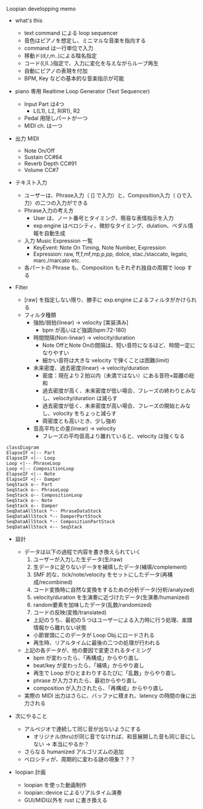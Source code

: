 Loopian developping memo

- what's this
    - text command による loop sequencer
    - 音色はピアノを想定し、ミニマルな音楽を指向する
    - command は一行単位で入力
    - 移動ド(d,r,m..)による階名指定
    - コード(I,II..)指定で、入力に変化を与えながらループ再生
    - 自動にピアノの表現を付加
    - BPM, Key などの基本的な音楽指示が可能

- piano 専用 Realtime Loop Generator (Text Sequencer)
    - Input Part は4つ
        - L(L1), L2, R(R1), R2
    - Pedal 用隠しパートが一つ
    - MIDI ch. は一つ
- 出力 MIDI
    - Note On/Off
    - Sustain CC#64
    - Reverb Depth CC#91
    - Volume CC#7
- テキスト入力
    - ユーザーは、Phrase入力（ [] で入力）と、Composition入力（ {}で入力）の二つの入力ができる
    - Phrase入力の考え方
        - User は、ノート番号とタイミング、簡易な表情指示を入力
        - exp.engine はベロシティ、微妙なタイミング、dulation、ペダル情報を自動生成
    - 入力 Music Expression 一覧
        - KeyEvent: Note On Timing, Note Number, Expression
        - Expression: raw, ff,f,mf,mp,p,pp, dolce, stac./staccato, legato, marc./marcato etc.
    - 各パートの Phrase も、Composition もそれぞれ独自の周期で loop する
- Filter
    - [raw] を指定しない限り、勝手に exp.engine によるフィルタがかけられる
    - フィルタ種類
        - 強拍/弱拍(linear) -> velocity [実装済み]
            - bpm が高いほど強調(bpm:72-180)
        - 時間間隔(Non-linear) -> velocity/duration
            - Note OffとNote Onの間隔は、短い音符になるほど、時間一定になりやすい
            - 細かい音符は大きな velocity で弾くことは困難(limit)
        - 未来密度、過去密度(linear) -> velocity/duration
            - 密度：現在より２拍以内（未満ではない）にある音符×距離の総和
            - 過去密度が高く、未来密度が低い場合、フレーズの終わりとみなし、velocity/duration は減らす
            - 過去密度が低く、未来密度が高い場合、フレーズの開始とみなし、volocity をちょっと減らす
            - 両密度とも高いとき、少し強め
        - 音高平均との差(linear) -> velocity
            - フレーズの平均音高より離れていると、velocity は強くなる


```mermaid
classDiagram
ElapseIF <|-- Part
ElapseIF <|-- Loop
Loop <|-- PhraseLoop
Loop <|-- CompositionLoop
ElapseIF <|-- Note
ElapseIF <|-- Damper
SeqStack o-- Part
SeqStack o-- PhraseLoop
SeqStack o-- CompositionLoop
SeqStack o-- Note
SeqStack o-- Damper
SeqDataAllStock *-- PhraseDataStock
SeqDataAllStock *-- DamperPartStock
SeqDataAllStock *-- CompositionPartStock
SeqDataAllStock <-- SeqStack
```

- 設計
    - データは以下の過程で内容を書き換えられていく
        1. ユーザーが入力した生データ(生/raw)
        1. 生データに足りないデータを補填したデータ(補填/complement)
        1. SMF 的な、tick/note/velocity をセットにしたデータ(再構成/recombined)
        1. コード変換時に自然な変換をするための分析データ(分析/analyzed)
        1. velocity/duration を生演奏に近づけたデータ(生演奏/humanized)
        1. random要素を加味したデータ(乱数/randomized)
        1. コードの反映(変換/translated)
        - 上記のうち、最初の５つはユーザーによる入力時に行う処理、楽譜情報から離れない状態
        - 小節冒頭にこのデータが Loop Obj.にロードされる
        - 再生時、リアルタイムに最後の二つの処理が行われる
    - 上記の各データが、他の要因で変更されるタイミング
        - bpm が変わったら、「再構成」からやり直し
        - beat/key が変わったら、「補填」からやり直し
        - 再生で Loop がひとまわりするたびに「乱数」からやり直し
        - phrase が入力されたら、最初からやり直し
        - composition が入力されたら、「再構成」からやり直し
    - 実際の MIDI 出力はさらに、バッファに積まれ、latency の時間の後に出力される

- 次にやること
    - アルペジオで連続して同じ音が出ないようにする
        - オリジナル(thru)が同じ音でなければ、和音展開した音も同じ音にしない -> 本当にやるか？
    - さらなる humanized アルゴリズムの追加
    - ベロシティが、周期的に変わる謎の現象？？？

- loopian 計画
    - loopian を使った動画制作
    - loopian::device によるリアルタイム演奏
    - GUI/MIDI以外を rust に書き換える
